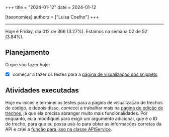 +++
title = "2024-01-12"
date = 2024-01-12

[taxonomies]
authors = ["Luísa Coelho"]
+++

---

Hoje é Friday, dia 012 de 366 (3.27%). Estamos na semana 02 de 52 (3.84%).

## Planejamento

O que vou fazer hoje:

- [x] começar a fazer os testes para a [página de visualizaçao dos snippets](https://github.com/OmnicodeSolutions/luisa_drf_flutter_client/blob/snippets_CRUD/lib/view_snippets.dart)


## Atividades executadas

Hoje eu iniciei e terminei os testes para a página de visualização de trechos de código, e depois disso, comecei a trabalhar mais na [página de edição de trechos](https://github.com/OmnicodeSolutions/luisa_drf_flutter_client/blob/main/lib/edit_snippet.dart), já que ela precisa abranger muito mais funcionalidades. Por enquanto, eu a modifiquei para exigir um argumento adicional, que é o ID do trecho, para que eu possa usá-lo para obter as informações corretas da API e criei a [função para isso na classe APIService](https://github.com/OmnicodeSolutions/luisa_drf_flutter_client/blob/2801bff5aa92c5e0bcdacfef137bee21266065cc/lib/api_service.dart#L35C3-L47C4).
